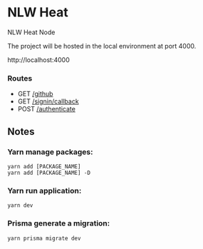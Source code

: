 # NLW Heat

NLW Heat Node

The project will be hosted in the local environment at port 4000.

http://localhost:4000

### Routes

* GET [/github](http://localhost:4000/github)
* GET [/signin/callback](http://localhost:4000/signin/callback)
* POST [/authenticate](http://localhost:4000/authenticate)

## Notes
### Yarn manage packages:

`yarn add [PACKAGE_NAME]`\
`yarn add [PACKAGE_NAME] -D`

### Yarn run application:

`yarn dev`

### Prisma generate a migration:

`yarn prisma migrate dev`
